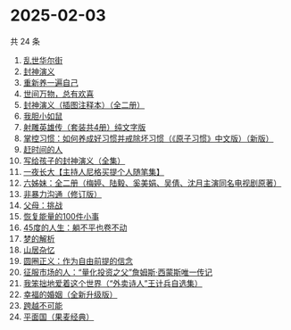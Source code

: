 # 2025-02-03

共 24 条

<!-- BEGIN WEREAD -->
<!-- 最后更新时间 2025-02-03 03:04:12 +0800 -->
1. [乱世华尔街](https://weread.qq.com/web/bookDetail/22432840813ab6ee1g018d20)
1. [封神演义](https://weread.qq.com/web/bookDetail/b453256055b0e7b4550bbdd)
1. [重新养一遍自己](https://weread.qq.com/web/bookDetail/6dd326f0813ab9a44g0167de)
1. [世间万物，总有欢喜](https://weread.qq.com/web/bookDetail/fac32350813ab9994g01310d)
1. [封神演义（插图注释本）（全二册）](https://weread.qq.com/web/bookDetail/13b32790813ab9a46g01705f)
1. [我胆小如鼠](https://weread.qq.com/web/bookDetail/276323e0813ab90a5g0144d7)
1. [射雕英雄传（套装共4册）纯文字版](https://weread.qq.com/web/bookDetail/836321705e3a52836d02e0b)
1. [掌控习惯：如何养成好习惯并戒除坏习惯（《原子习惯》中文版）（新版）](https://weread.qq.com/web/bookDetail/bcb32150719afe3bbcbad52)
1. [赶时间的人](https://weread.qq.com/web/bookDetail/b1f32a60813ab7d62g018665)
1. [写给孩子的封神演义（全集）](https://weread.qq.com/web/bookDetail/05d326b0726ab7ce05dffc0)
1. [一夜长大【主持人尼格买提个人随笔集】](https://weread.qq.com/web/bookDetail/44f32a00813ab6975g0197e7)
1. [六姊妹：全二册（梅婷、陆毅、奚美娟、吴倩、沈月主演同名电视剧原著）](https://weread.qq.com/web/bookDetail/51432e4071a73c495147467)
1. [非暴力沟通（修订版）](https://weread.qq.com/web/bookDetail/b7d32470813ab7e0eg015e3f)
1. [父母：挑战](https://weread.qq.com/web/bookDetail/64832ca0813ab9973g015663)
1. [恢复能量的100件小事](https://weread.qq.com/web/bookDetail/5c0321c0813ab9a2bg016257)
1. [45度的人生：躺不平也卷不动](https://weread.qq.com/web/bookDetail/d9132ca0813ab99d5g0157e2)
1. [梦的解析](https://weread.qq.com/web/bookDetail/659320e0813ab990eg01339d)
1. [山居杂忆](https://weread.qq.com/web/bookDetail/90432270813ab8a7eg018ba7)
1. [圆圈正义：作为自由前提的信念](https://weread.qq.com/web/bookDetail/739322a07269560473951d3)
1. [征服市场的人：“量化投资之父”詹姆斯·西蒙斯唯一传记](https://weread.qq.com/web/bookDetail/57d322107228916857ddb4f)
1. [我笨拙地爱着这个世界（“外卖诗人”王计兵自选集）](https://weread.qq.com/web/bookDetail/90032d60813ab7c9eg015d43)
1. [幸福的婚姻（全新升级版）](https://weread.qq.com/web/bookDetail/0c732220813ab8784g019cc4)
1. [跨越不可能](https://weread.qq.com/web/bookDetail/229326d0813ab7dbcg017770)
1. [平面国（果麦经典）](https://weread.qq.com/web/bookDetail/215328407200f6f9215a612)
<!-- END WEREAD -->
